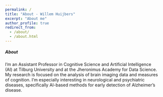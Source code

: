 ```yaml
---
permalink: /
title: "About - Willem Huijbers"
excerpt: "About me"
author_profile: true
redirect_from: 
  - /about/
  - /about.html
---
```


##### About

I’m an Assistant Professor in Cognitive Science and Artificial Intelligence (AI) at Tilburg University and at the Jheronimus Academy for Data Science. My research is focused on the analysis of brain imaging data and measures of cognition. I’m especially interesting in neurological and psychiatric diseases, specifically AI-based methods for early detection of Alzheimer’s disease.